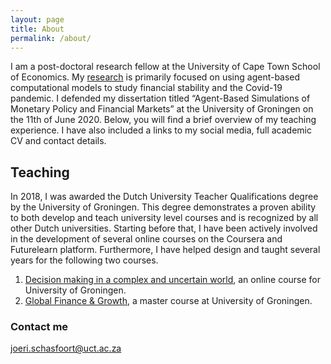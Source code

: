 ```yaml
---
layout: page
title: About
permalink: /about/
---
```


I am a post-doctoral research fellow at the University of Cape Town School of Economics. My [research](https://joerischasfoort.github.io/) is primarily focused on using agent-based computational models to study financial stability and the Covid-19 pandemic. I defended my dissertation titled “Agent-Based Simulations of Monetary Policy and Financial Markets” at the University of Groningen on the 11th of June 2020. Below, you will find a brief overview of my teaching experience. I have also included a links to my social media, full academic CV and contact details.

## Teaching
In 2018, I was awarded the Dutch University Teacher Qualifications degree by the University of Groningen. This degree demonstrates a proven ability to both develop and teach university level courses and is recognized by all other Dutch universities.
Starting before that, I have been actively involved in the development of several online courses on the Coursera and Futurelearn platform. Furthermore, I have helped design and taught several years for the following two courses.
1. [Decision making in a complex and uncertain world](https://www.futurelearn.com/courses/complexity-and-uncertainty), an online course for University of Groningen.
2. [Global Finance & Growth](https://www.rug.nl/ocasys/feb/vak/show?code=EBM150A05), a master course at University of Groningen.


### Contact me

[joeri.schasfoort@uct.ac.za](mailto:joeri.schasfoort@uct.ac.za)
